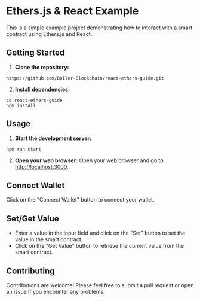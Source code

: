 # Ethers.js & React Example

This is a simple example project demonstrating how to interact with a smart contract using Ethers.js and React.

## Getting Started

1. **Clone the repository:**

```
https://github.com/Boiler-Blockchain/react-ethers-guide.git
```

2. **Install dependencies:**
```
cd react-ethers-guide
npm install
```


## Usage

1. **Start the development server:**

```
npm run start
```

2. **Open your web browser:**
Open your web browser and go to [http://localhost:3000](http://localhost:3000).

## Connect Wallet

Click on the "Connect Wallet" button to connect your wallet.

## Set/Get Value

- Enter a value in the input field and click on the "Set" button to set the value in the smart contract.
- Click on the "Get Value" button to retrieve the current value from the smart contract.

## Contributing

Contributions are welcome! Please feel free to submit a pull request or open an issue if you encounter any problems.

